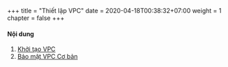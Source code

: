 +++
title = "Thiết lập VPC"
date = 2020-04-18T00:38:32+07:00
weight = 1 
chapter = false
+++

#### Nội dung

1. [Khởi tạo VPC](1-create-vpc/)
2. [Bảo mật VPC Cơ bản](2-vpc-security-basic/)
